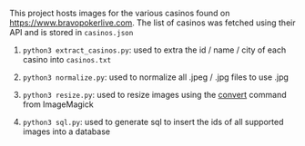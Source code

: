 This project hosts images for the various casinos found on https://www.bravopokerlive.com. The list of casinos was fetched using their API and is stored in `casinos.json`

1. `python3 extract_casinos.py`: used to extra the id / name / city of each casino into `casinos.txt`

2. `python3 normalize.py`: used to normalize all .jpeg / .jpg files to use .jpg

3. `python3 resize.py`: used to resize images using the [convert](https://legacy.imagemagick.org/script/convert.php) command from ImageMagick

4. `python3 sql.py`: used to generate sql to insert the ids of all supported images into a database